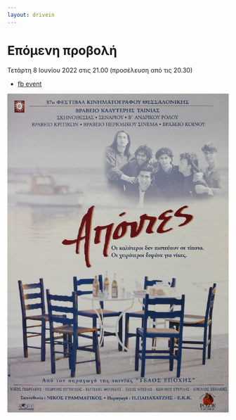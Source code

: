 ```yaml
---
layout: drivein
---
```


# Επόμενη προβολή

Τετάρτη 8 Ιουνίου 2022 στις 21.00 (προσέλευση από τις 20.30) 
- [fb event](https://fb.me/e/2sl4tdFVl)

![poster](./assets/images/apontes.jpg)